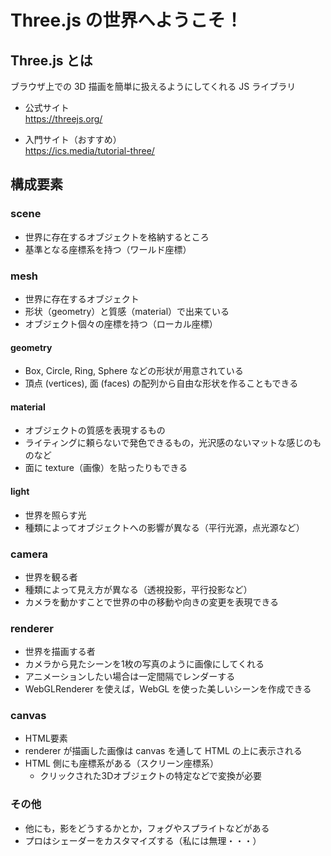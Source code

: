 # Three.js の世界へようこそ！

## Three.js とは

ブラウザ上での 3D 描画を簡単に扱えるようにしてくれる JS ライブラリ

- 公式サイト  
https://threejs.org/

- 入門サイト（おすすめ）  
https://ics.media/tutorial-three/


## 構成要素

### scene
- 世界に存在するオブジェクトを格納するところ
- 基準となる座標系を持つ（ワールド座標）

### mesh
- 世界に存在するオブジェクト
- 形状（geometry）と質感（material）で出来ている
- オブジェクト個々の座標を持つ（ローカル座標）

#### geometry
- Box, Circle, Ring, Sphere などの形状が用意されている
- 頂点 (vertices), 面 (faces) の配列から自由な形状を作ることもできる

#### material
- オブジェクトの質感を表現するもの
- ライティングに頼らないで発色できるもの，光沢感のないマットな感じのものなど
- 面に texture（画像）を貼ったりもできる

#### light
- 世界を照らす光
- 種類によってオブジェクトへの影響が異なる（平行光源，点光源など）

### camera
- 世界を観る者
- 種類によって見え方が異なる（透視投影，平行投影など）
- カメラを動かすことで世界の中の移動や向きの変更を表現できる

### renderer
- 世界を描画する者
- カメラから見たシーンを1枚の写真のように画像にしてくれる
- アニメーションしたい場合は一定間隔でレンダーする
- WebGLRenderer を使えば，WebGL を使った美しいシーンを作成できる

### canvas
- HTML要素
- renderer が描画した画像は canvas を通して HTML の上に表示される
- HTML 側にも座標系がある（スクリーン座標系）
    - クリックされた3Dオブジェクトの特定などで変換が必要

### その他
- 他にも，影をどうするかとか，フォグやスプライトなどがある
- プロはシェーダーをカスタマイズする（私には無理・・・）
